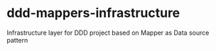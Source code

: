 # ddd-mappers-infrastructure
Infrastructure layer for DDD project based on Mapper as Data source pattern

